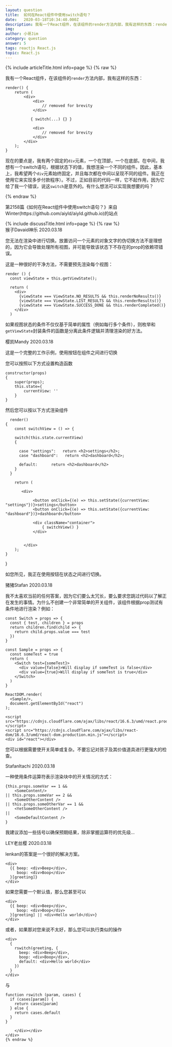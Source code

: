 ```yaml
---
layout: question
title:  如何在React组件中使用switch语句？
date:   2020-03-18T10:34:40.000Z
description: 我有一个React组件，在该组件的render方法内部，我有这样的东西：render() {    return (        <div> ...
img: 
author: 小哥Jim
category: question
answer: 5
tags: reactjs React.js
topic: React.js
---
```

<div class="article-root">
  <div class="article">
    {% include articleTitle.html info=page %}
    {% raw %}
    <div class="article-content"><p><font style="vertical-align: inherit;"><font style="vertical-align: inherit;">我有一个React组件，在该组件的</font></font><code>render</code><font style="vertical-align: inherit;"><font style="vertical-align: inherit;">方法</font><font style="vertical-align: inherit;">内部，</font><font style="vertical-align: inherit;">我有这样的东西：</font></font></p>

<pre><code>render() {<font></font>
    return (<font></font>
        &lt;div&gt;<font></font>
            &lt;div&gt;<font></font>
                // removed for brevity<font></font>
            &lt;/div&gt;<font></font>
<font></font>
           { switch(...) {} }<font></font>
<font></font>
            &lt;div&gt;<font></font>
                // removed for brevity<font></font>
            &lt;/div&gt;<font></font>
        &lt;/div&gt;<font></font>
    );<font></font>
}<font></font>
</code></pre>

<p><font style="vertical-align: inherit;"><font style="vertical-align: inherit;">现在的要点是，我有两个固定的</font></font><code>div</code><font style="vertical-align: inherit;"><font style="vertical-align: inherit;">元素，一个在顶部，一个在底部。</font><font style="vertical-align: inherit;">在中间，我想有一个switch语句，根据状态下的值，我想渲染一个不同的组件。</font><font style="vertical-align: inherit;">因此，基本上，我希望两个</font></font><code>div</code><font style="vertical-align: inherit;"><font style="vertical-align: inherit;">元素始终固定，并且每次都在中间以呈现不同的组件。</font><font style="vertical-align: inherit;">我正在使用它来实现多步付款程序）。</font><font style="vertical-align: inherit;">不过，正如目前的代码一样，它不起作用，因为它给了我一个错误，说这</font></font><code>switch</code><font style="vertical-align: inherit;"><font style="vertical-align: inherit;">是意外的。</font><font style="vertical-align: inherit;">有什么想法可以实现我想要的吗？</font></font></p></div>
    {% endraw %}
  </div>
  <p class="winter_mark">第2158篇《如何在React组件中使用switch语句？》来自Winter(https://github.com/aiyld/aiyld.github.io)的站点</p>
  <div class="discuss-wrapper">
    {% include discussTitle.html info=page %}
    {% raw %}
    <div class="discuss-list">
    <div class="discuss-item">
        <div class="discuss-parent">
          <div class="discuss-meta">
            <span class="discuss-user">猴子Davaid神乐</span>
            <span class="discuss-time">2020.03.18</span>
          </div>
          <div class="discuss-comment"><p><font style="vertical-align: inherit;"><font style="vertical-align: inherit;">您无法在渲染中进行切换。</font><font style="vertical-align: inherit;">放置访问一个元素的对象文字的伪切换方法不是理想的，因为它会导致处理所有视图，并可能导致该状态下不存在的prop的依赖项错误。</font></font></p>

<p><font style="vertical-align: inherit;"><font style="vertical-align: inherit;">这是一种很好的干净方法，不需要预先渲染每个视图：</font></font></p>

<pre><code>render () {<font></font>
  const viewState = this.getViewState();<font></font>
<font></font>
  return (<font></font>
    &lt;div&gt;<font></font>
      {viewState === ViewState.NO_RESULTS &amp;&amp; this.renderNoResults()}<font></font>
      {viewState === ViewState.LIST_RESULTS &amp;&amp; this.renderResults()}<font></font>
      {viewState === ViewState.SUCCESS_DONE &amp;&amp; this.renderCompleted()}<font></font>
    &lt;/div&gt;<font></font>
  )<font></font>
</code></pre>

<p><font style="vertical-align: inherit;"><font style="vertical-align: inherit;">如果视图状态的条件不仅仅基于简单的属性（例如每行多个条件），则枚举和</font></font><code>getViewState</code><font style="vertical-align: inherit;"><font style="vertical-align: inherit;">封装条件</font><font style="vertical-align: inherit;">的</font><font style="vertical-align: inherit;">函数是分离此条件逻辑并清理渲染的好方法。</font></font></p></div>
        </div></div><div class="discuss-item">
        <div class="discuss-parent">
          <div class="discuss-meta">
            <span class="discuss-user">樱凯Mandy</span>
            <span class="discuss-time">2020.03.18</span>
          </div>
          <div class="discuss-comment"><p><font style="vertical-align: inherit;"><font style="vertical-align: inherit;">这是一个完整的工作示例，使用按钮在组件之间进行切换</font></font></p>

<p><font style="vertical-align: inherit;"><font style="vertical-align: inherit;">您可以按照以下方式设置构造函数 </font></font></p>

<pre><code>constructor(props)<font></font>
{<font></font>
    super(props);<font></font>
    this.state={<font></font>
        currentView: ''<font></font>
    }<font></font>
}<font></font>
</code></pre>

<p><font style="vertical-align: inherit;"><font style="vertical-align: inherit;">然后您可以按以下方式渲染组件 </font></font></p>

<pre><code>  render() <font></font>
{<font></font>
    const switchView = () =&gt; {<font></font>
<font></font>
    switch(this.state.currentView) <font></font>
    {<font></font>
<font></font>
      case "settings":   return &lt;h2&gt;settings&lt;/h2&gt;;<font></font>
      case "dashboard":   return &lt;h2&gt;dashboard&lt;/h2&gt;;<font></font>
<font></font>
      default:      return &lt;h2&gt;dashboard&lt;/h2&gt;<font></font>
    }<font></font>
  }<font></font>
<font></font>
    return (<font></font>
<font></font>
       &lt;div&gt;<font></font>
<font></font>
            &lt;button onClick={(e) =&gt; this.setState({currentView: "settings"})}&gt;settings&lt;/button&gt;<font></font>
            &lt;button onClick={(e) =&gt; this.setState({currentView: "dashboard"})}&gt;dashboard&lt;/button&gt;<font></font>
<font></font>
            &lt;div className="container"&gt;<font></font>
                { switchView() }<font></font>
            &lt;/div&gt;<font></font>
<font></font>
<font></font>
        &lt;/div&gt;<font></font>
    );<font></font>
}<font></font>
</code></pre>

<p><font style="vertical-align: inherit;"><font style="vertical-align: inherit;">}</font></font></p>

<p><font style="vertical-align: inherit;"><font style="vertical-align: inherit;">如您所见，我正在使用按钮在状态之间进行切换。 </font></font></p></div>
        </div></div><div class="discuss-item">
        <div class="discuss-parent">
          <div class="discuss-meta">
            <span class="discuss-user">猪猪Stafan</span>
            <span class="discuss-time">2020.03.18</span>
          </div>
          <div class="discuss-comment"><p><font style="vertical-align: inherit;"><font style="vertical-align: inherit;">我不太喜欢当前的任何答案，因为它们要么太冗长，要么要求您跳过代码以了解正在发生的事情。</font><font style="vertical-align: inherit;">为什么不创建一个非常简单的开关组件，该组件根据prop测试有条件地进行渲染？</font><font style="vertical-align: inherit;">例如：</font></font></p>

<p></p><div class="snippet" data-lang="js" data-hide="false" data-console="true" data-babel="true">
<div class="snippet-code">
<pre class="snippet-code-js lang-js prettyprint-override"><code>const Switch = props =&gt; {<font></font>
  const { test, children } = props<font></font>
  return children.find(child =&gt; {<font></font>
    return child.props.value === test<font></font>
  })      <font></font>
}<font></font>
<font></font>
const Sample = props =&gt; {<font></font>
  const someTest = true<font></font>
  return (<font></font>
    &lt;Switch test={someTest}&gt;<font></font>
      &lt;div value={false}&gt;Will display if someTest is false&lt;/div&gt;<font></font>
      &lt;div value={true}&gt;Will display if someTest is true&lt;/div&gt;<font></font>
    &lt;/Switch&gt;<font></font>
  )<font></font>
}<font></font>
<font></font>
ReactDOM.render(<font></font>
  &lt;Sample/&gt;,<font></font>
  document.getElementById("react")<font></font>
);</code></pre>
<pre class="snippet-code-html lang-html prettyprint-override"><code>&lt;script src="https://cdnjs.cloudflare.com/ajax/libs/react/16.6.3/umd/react.production.min.js"&gt;&lt;/script&gt;<font></font>
&lt;script src="https://cdnjs.cloudflare.com/ajax/libs/react-dom/16.6.3/umd/react-dom.production.min.js"&gt;&lt;/script&gt;<font></font>
&lt;div id="react"&gt;&lt;/div&gt;</code></pre>
</div>
</div>
<p></p>

<p><font style="vertical-align: inherit;"><font style="vertical-align: inherit;">您可以根据需要使开关简单或复杂。</font><font style="vertical-align: inherit;">不要忘记对孩子及其价值道具进行更强大的检查。</font></font></p></div>
        </div></div><div class="discuss-item">
        <div class="discuss-parent">
          <div class="discuss-meta">
            <span class="discuss-user">StafanItachi</span>
            <span class="discuss-time">2020.03.18</span>
          </div>
          <div class="discuss-comment"><p><font style="vertical-align: inherit;"><font style="vertical-align: inherit;">一种使用条件运算符表示渲染块中的​​开关情况的方式：</font></font></p>

<pre><code>{this.props.someVar == 1 &amp;&amp;<font></font>
    &lt;SomeContent/&gt;<font></font>
|| this.props.someVar == 2 &amp;&amp;<font></font>
    &lt;SomeOtherContent /&gt;<font></font>
|| this.props.someOtherVar == 1 &amp;&amp;<font></font>
    &lt;YetSomeOtherContent /&gt;<font></font>
||<font></font>
    &lt;SomeDefaultContent /&gt;<font></font>
}<font></font>
</code></pre>

<p><font style="vertical-align: inherit;"><font style="vertical-align: inherit;">我建议添加一些括号以确保预期结果，除非掌握运算符的优先级...</font></font></p></div>
        </div></div><div class="discuss-item">
        <div class="discuss-parent">
          <div class="discuss-meta">
            <span class="discuss-user">LEY老丝樱</span>
            <span class="discuss-time">2020.03.18</span>
          </div>
          <div class="discuss-comment"><p><font style="vertical-align: inherit;"><font style="vertical-align: inherit;">lenkan的答案是一个很好的解决方案。</font></font></p>

<pre><code>&lt;div&gt;<font></font>
  {{ beep: &lt;div&gt;Beep&lt;/div&gt;,<font></font>
     boop: &lt;div&gt;Boop&lt;/div&gt;<font></font>
  }[greeting]}<font></font>
&lt;/div&gt;<font></font>
</code></pre>

<p><font style="vertical-align: inherit;"><font style="vertical-align: inherit;">如果您需要一个默认值，那么您甚至可以</font></font></p>

<pre><code>&lt;div&gt;<font></font>
  {{ beep: &lt;div&gt;Beep&lt;/div&gt;,<font></font>
     boop: &lt;div&gt;Boop&lt;/div&gt;<font></font>
  }[greeting] || &lt;div&gt;Hello world&lt;/div&gt;}<font></font>
&lt;/div&gt;<font></font>
</code></pre>

<p><font style="vertical-align: inherit;"><font style="vertical-align: inherit;">或者，如果那对您来说不太好，那么您可以执行类似的操作</font></font></p>

<pre><code>&lt;div&gt;<font></font>
  { <font></font>
    rswitch(greeting, {<font></font>
      beep: &lt;div&gt;Beep&lt;/div&gt;,<font></font>
      boop: &lt;div&gt;Boop&lt;/div&gt;,<font></font>
      default: &lt;div&gt;Hello world&lt;/div&gt;<font></font>
    }) <font></font>
  }<font></font>
&lt;/div&gt;<font></font>
</code></pre>

<p><font style="vertical-align: inherit;"><font style="vertical-align: inherit;">与</font></font></p>

<pre><code>function rswitch (param, cases) {<font></font>
  if (cases[param]) {<font></font>
    return cases[param]<font></font>
  } else {<font></font>
    return cases.default<font></font>
  }<font></font>
}<font></font>
</code></pre></div>
        </div></div>
    </div>
    {% endraw %}
  </div>
<div>

